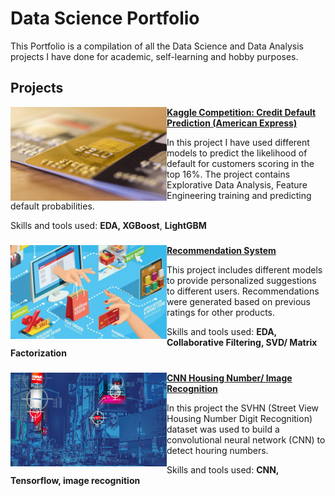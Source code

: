 # Data Science Portfolio
This Portfolio is a compilation of all the Data Science and Data Analysis projects I have done for academic, self-learning and hobby purposes. 

## Projects
<img align="left" width="250" height="150" src="https://github.com/pyagoubi/Portfolio/blob/main/images/cc.jpg"> **[Kaggle Competition: Credit Default Prediction (American Express)](https://github.com/pyagoubi/Credit-Default-Prediction)**

In this project I have used different models to predict the likelihood of default for customers scoring in the top 16%. The project contains Explorative Data Analysis, Feature Engineering training and predicting default probabilities. 

Skills and tools used: **EDA, XGBoost**, **LightGBM**

### 

<img align="left" width="250" height="150" src="https://github.com/pyagoubi/Portfolio/blob/main/images/rec.jpeg"> **[Recommendation System](https://github.com/pyagoubi/Data-Science-Program/blob/main/Amazon_Recommendation_Systems.ipynb)**

This project includes different models to provide personalized suggestions to different users. Recommendations were generated based on previous ratings for other products.

Skills and tools used: **EDA, Collaborative Filtering, SVD/ Matrix Factorization**

### 

<img align="left" width="250" height="150" src="https://github.com/pyagoubi/Portfolio/blob/main/images/image-recognition-header.jpg"> **[CNN Housing Number/ Image Recognition](https://github.com/pyagoubi/Data-Science-Program/blob/main/CNN.ipynb)**

In this project the SVHN (Street View Housing Number Digit Recognition) dataset was used to build a convolutional neural network (CNN) to detect houring numbers.

Skills and tools used: **CNN, Tensorflow, image recognition**

